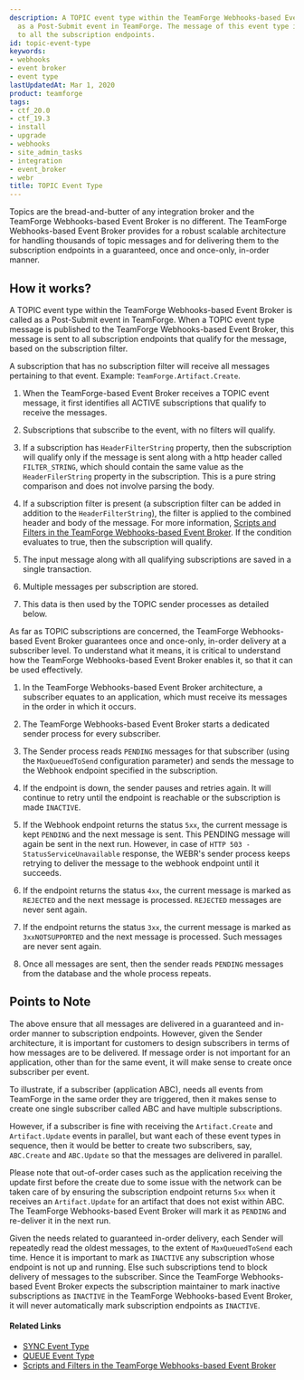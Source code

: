 ```yaml
---
description: A TOPIC event type within the TeamForge Webhooks-based Event Broker is called
  as a Post-Submit event in TeamForge. The message of this event type is delivered
  to all the subscription endpoints.
id: topic-event-type
keywords:
- webhooks
- event broker
- event type
lastUpdatedAt: Mar 1, 2020
product: teamforge
tags:
- ctf_20.0
- ctf_19.3
- install
- upgrade
- webhooks
- site_admin_tasks
- integration
- event_broker
- webr
title: TOPIC Event Type
---
```



Topics are the bread-and-butter of any integration broker and the TeamForge Webhooks-based Event Broker is no different. The TeamForge Webhooks-based Event Broker provides for a robust scalable architecture for handling thousands of topic messages and for delivering them to the subscription endpoints in a guaranteed, once and once-only, in-order manner.

## How it works?

A TOPIC event type within the TeamForge Webhooks-based Event Broker is called as a Post-Submit event in TeamForge. When a TOPIC event type message is published to the TeamForge Webhooks-based Event Broker, this message is sent to all subscription endpoints that qualify for the message, based on the subscription filter. 

A subscription that has no subscription filter will receive all messages pertaining to that event. Example: `TeamForge.Artifact.Create`.

1. When the TeamForge-based Event Broker receives a TOPIC event message, it first identifies all ACTIVE subscriptions that qualify to receive the messages.

2. Subscriptions that subscribe to the event, with no filters will qualify.

3. If a subscription has `HeaderFilterString` property, then the subscription will qualify only if the message is sent along with a http header called `FILTER_STRING`, which should contain the same value as the `HeaderFilerString` property in the subscription. This is a pure string comparison and does not involve parsing the body.

4. If a subscription filter is present (a subscription filter can be added in addition to the `HeaderFilterString`), the filter is applied to the combined header and body of the message. For more information, [Scripts and Filters in the TeamForge Webhooks-based Event Broker](../WEBRPages/scripts_filters). If the condition evaluates to true, then the subscription will qualify. 

5. The input message along with all qualifying subscriptions are saved in a single transaction.

6. Multiple messages per subscription are stored.

7. This data is then used by the TOPIC sender processes as detailed below.

As far as TOPIC subscriptions are concerned, the TeamForge Webhooks-based Event Broker guarantees once and once-only, in-order delivery at a subscriber level. To understand what it means, it is critical to understand how the TeamForge Webhooks-based Event Broker enables it, so that it can be used effectively.

1. In the TeamForge Webhooks-based Event Broker architecture, a subscriber equates to an application, which must receive its messages in the order in which it occurs.

2. The TeamForge Webhooks-based Event Broker starts a dedicated sender process for every subscriber.

3. The Sender process reads `PENDING` messages for that subscriber (using the `MaxQueuedToSend` configuration parameter) and sends the message to the Webhook endpoint specified in the subscription.

4. If the endpoint is down, the sender pauses and retries again. It will continue to retry until the endpoint is reachable or the subscription is made `INACTIVE`.
<!-- Artifact artf395884 : [webR] Expect unlimited retries for HTTP status code 503 - StatusServiceUnavailable -->
5. If the Webhook endpoint returns the status `5xx`, the current message is kept `PENDING` and the next message is sent. This PENDING message will again be sent in the next run. However, in case of `HTTP 503 - StatusServiceUnavailable` response, the WEBR's sender process keeps retrying to deliver the message to the webhook endpoint until it succeeds.

6. If the endpoint returns the status `4xx`, the current message is marked as `REJECTED` and the next message is processed. `REJECTED` messages are never sent again.

7. If the endpoint returns the status `3xx`, the current message is marked as `3xxNOTSUPPORTED` and the next message is processed. Such messages are never sent again.

8. Once all messages are sent, then the sender reads `PENDING` messages from the database and the whole process repeats.


## Points to Note

The above ensure that all messages are delivered in a guaranteed and in-order manner to subscription endpoints. However, given the Sender architecture, it is important for customers to design subscribers in terms of how messages are to be delivered. If message order is not important for an application, other than for the same event, it will make sense to create once subscriber per event.

To illustrate, if a subscriber (application ABC), needs all events from TeamForge in the same order they are triggered, then it makes sense to create one single subscriber called ABC and have multiple subscriptions.

However, if a subscriber is fine with receiving the `Artifact.Create` and `Artifact.Update` events in parallel, but want each of these event types in sequence, then it would be better to create two subscribers, say, `ABC.Create` and `ABC.Update` so that the messages are delivered in parallel. 

Please note that out-of-order cases such as the application receiving the update first before the create due to some issue with the network can be taken care of by ensuring the subscription endpoint returns `5xx` when it receives an `Artifact.Update` for an artifact that does not exist within ABC. The TeamForge Webhooks-based Event Broker will mark it as `PENDING` and re-deliver it in the next run.

Given the needs related to guaranteed in-order delivery, each Sender will repeatedly read the oldest messages, to the extent of `MaxQueuedToSend` each time. Hence it is important to mark as `INACTIVE` any subscription whose endpoint is not up and running. Else such subscriptions tend to block delivery of messages to the subscriber. Since the TeamForge Webhooks-based Event Broker expects the subscription maintainer to mark inactive subscriptions as `INACTIVE` in the TeamForge Webhooks-based Event Broker, it will never automatically mark subscription endpoints as `INACTIVE`.


#### Related Links

* [SYNC Event Type](../WEBRPages/sync-event-type)
* [QUEUE Event Type](../WEBRPages/queue-event-type)
* [Scripts and Filters in the TeamForge Webhooks-based Event Broker](../WEBRPages/scripts_filters)



